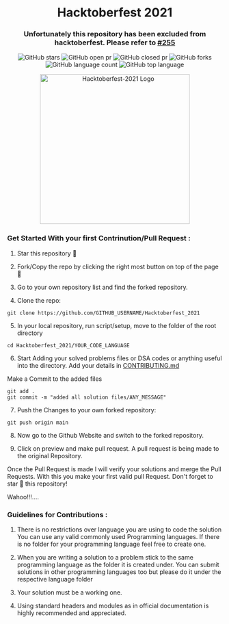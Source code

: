 <h1 align="center">Hacktoberfest 2021</h1>
   
<h3 align="center">
    
 Unfortunately this repository has been excluded from hacktoberfest. Please refer to [#255](https://github.com/AkshayNachappa/Hacktoberfest_2021/issues/255)
</h3>
<p align="center">
    <img alt="GitHub stars" src="https://img.shields.io/github/stars/AkshayNachappa/Hacktoberfest_2021?color=yellow">
    <img alt="GitHub open pr" src="https://img.shields.io/github/issues-pr/AkshayNachappa/hacktoberfest_2021?color=blue">
    <img alt="GitHub closed pr" src="https://img.shields.io/github/issues-pr-closed/AkshayNachappa/Hacktoberfest_2021?color=orange">
    <img alt="GitHub forks" src="https://img.shields.io/github/forks/AkshayNachappa/Hacktoberfest_2021?color=green">
    <img alt="GitHub language count" src="https://img.shields.io/github/languages/count/AkshayNachappa/Hacktoberfest_2021?color=white">
    <img alt="GitHub top language"src="https://img.shields.io/github/languages/top/AkshayNachappa/Hacktoberfest_2021?color=brown"></a>
    <br>
    
</p>
<p align="center">
    <img src="https://hacktoberfest.digitalocean.com/_nuxt/img/logo-hacktoberfest-full.f42e3b1.svg" alt="Hacktoberfest-2021 Logo" width="350">
</p>

### Get Started With your first Contrinution/Pull Request :

1. Star this repository 🌟 

2. Fork/Copy the repo by clicking the right most button on top of the page 🍴  

3. Go to your own repository list and find the forked repository.

4. Clone the repo:

```
git clone https://github.com/GITHUB_USERNAME/Hacktoberfest_2021
```

5. In your local repository, run script/setup, move to the folder of the root directory

```
cd Hacktoberfest_2021/YOUR_CODE_LANGUAGE 
```

6. Start Adding your solved problems files or DSA codes or anything useful into the directory. Add your details in [CONTRIBUTING.md](https://github.com/AkshayNachappa/Hacktoberfest_2021/blob/main/CONTRIBUTING.md)

Make a Commit to the added files

```
git add .
git commit -m "added all solution files/ANY_MESSAGE"
```

7. Push the Changes to your own forked repository:

```
git push origin main
```
8. Now go to the Github Website and switch to the forked repository.

9. Click on preview and make pull request. A pull request is being made to the original Repository.

Once the Pull Request is made I will verify your solutions and merge the Pull Requests. With this you make your first valid pull Request. Don't forget to star 🌟 this repository!

Wahoo!!!....

### Guidelines for Contributions :

1. There is no restrictions over language you are using to code the solution You can use any valid commonly used Programming languages. If there is no folder for your programming language feel free to create one.

2. When you are writing a solution to a problem stick to the same programming language as the folder it is created under. You can submit solutions in other programming languages too but please do it under the respective language folder

3. Your solution must be a working one.

4. Using standard headers and modules as in official documentation is highly recommended and appreciated.
 
